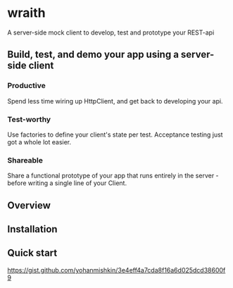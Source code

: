 # wraith
A server-side mock client to develop, test and prototype your REST-api

## Build, test, and demo your app using a server-side client

### Productive
Spend less time wiring up HttpClient, and get back to developing your api.

### Test-worthy
Use factories to define your client's state per test. Acceptance testing just got a whole lot easier.

### Shareable
Share a functional prototype of your app that runs entirely in the server - before writing a single line of your Client.

## Overview

## Installation

## Quick start


https://gist.github.com/yohanmishkin/3e4eff4a7cda8f16a6d025dcd38600f9
